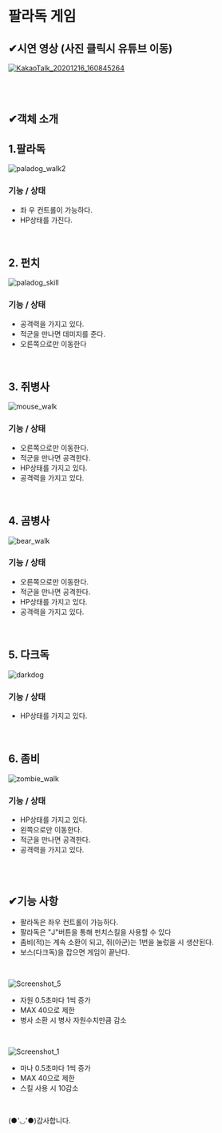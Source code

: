 # 팔라독 게임
## ✔시연 영상 (사진 클릭시 유튜브 이동)
<a href = "https://www.youtube.com/watch?v=G2AKwVZouzM"> ![KakaoTalk_20201216_160845264](https://user-images.githubusercontent.com/74044292/102357090-545d4900-3ff1-11eb-9e8d-5641c1665004.png)</a>

</br>
</br>

## ✔객체 소개
## 1.팔라독
![paladog_walk2](https://user-images.githubusercontent.com/74044292/102422430-22c49c00-404a-11eb-84cd-60292a603ed0.gif)

### 기능 / 상태
+ 좌 우 컨트롤이 가능하다.
+ HP상태를 가진다.
</br>


## 2. 펀치
![paladog_skill](https://user-images.githubusercontent.com/74044292/102421930-f65c5000-4048-11eb-8401-e2abd2692d8d.png)
### 기능 / 상태
+ 공격력을 가지고 있다.
+ 적군을 만나면 데미지를 준다.
+ 오른쪽으로만 이동한다
</br>


## 3. 쥐병사
![mouse_walk](https://user-images.githubusercontent.com/74044292/102422413-16d8da00-404a-11eb-89b5-af2ac0af5940.gif)
### 기능 / 상태
+ 오른쪽으로만 이동한다.
+ 적군을 만나면 공격한다.
+ HP상태를 가지고 있다.
+ 공격력을 가지고 있다.
</br>


## 4. 곰병사
![bear_walk](https://user-images.githubusercontent.com/74044292/102422364-f1e46700-4049-11eb-923d-6cf308a8f5ab.gif)
### 기능 / 상태
+ 오른쪽으로만 이동한다.
+ 적군을 만나면 공격한다.
+ HP상태를 가지고 있다.
+ 공격력을 가지고 있다.
</BR>


## 5. 다크독
![darkdog](https://user-images.githubusercontent.com/74044292/102421741-8352d980-4048-11eb-9020-3b9095548ffe.png)
### 기능 / 상태
+ HP상태를 가지고 있다.
</BR>

## 6. 좀비
![zombie_walk](https://user-images.githubusercontent.com/74044292/102422428-1dffe800-404a-11eb-9d14-d80665ec201d.gif)
### 기능 / 상태
+ HP상태를 가지고 있다.
+ 왼쪽으로만 이동한다.
+ 적군을 만나면 공격한다.
+ 공격력을 가지고 있다.

</BR>
</BR>

## ✔기능 사항

+ 팔라독은 좌우 컨트롤이 가능하다.
+ 팔라독은 "J"버튼을 통해 펀치스킬을 사용할 수 있다
+ 좀비(적)는 계속 소환이 되고, 쥐(아군)는 1번을 눌렀을 시 생산된다.
+ 보스(다크독)을 잡으면 게임이 끝난다.
</br>

![Screenshot_5](https://user-images.githubusercontent.com/74044292/102422551-628b8380-404a-11eb-9b40-9db8b3f34fd2.jpg)
+ 자원 0.5초마다 1씩 증가
+ MAX 40으로 제한
+ 병사 소환 시 병사 자원수치만큼 감소
</BR>

![Screenshot_1](https://user-images.githubusercontent.com/74044292/102422301-cfeae480-4049-11eb-91ff-5a10a9437920.jpg)
+ 마나 0.5초마다 1씩 증가
+ MAX 40으로 제한
+ 스킬 사용 시 10감소
</BR>

(●'◡'●)감사합니다.
